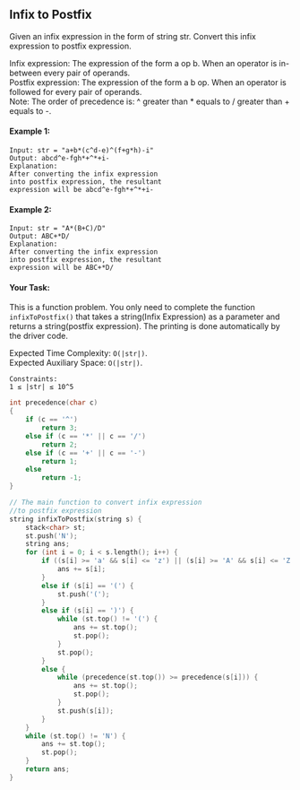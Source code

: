 ## Infix to Postfix

Given an infix expression in the form of string str. Convert this infix expression to postfix expression.

Infix expression: The expression of the form a op b. When an operator is in-between every pair of operands.  
Postfix expression: The expression of the form a b op. When an operator is followed for every pair of operands.  
Note: The order of precedence is: ^ greater than \* equals to / greater than + equals to -.

#### Example 1:

```
Input: str = "a+b*(c^d-e)^(f+g*h)-i"
Output: abcd^e-fgh*+^*+i-
Explanation:
After converting the infix expression
into postfix expression, the resultant
expression will be abcd^e-fgh*+^*+i-
```

#### Example 2:

```
Input: str = "A*(B+C)/D"
Output: ABC+*D/
Explanation:
After converting the infix expression
into postfix expression, the resultant
expression will be ABC+*D/
```

#### Your Task:

This is a function problem. You only need to complete the function `infixToPostfix()` that takes a string(Infix Expression) as a parameter and returns a string(postfix expression). The printing is done automatically by the driver code.

Expected Time Complexity: `O(|str|)`.  
Expected Auxiliary Space: `O(|str|)`.

```
Constraints:
1 ≤ |str| ≤ 10^5
```

```c++
int precedence(char c)
{
    if (c == '^')
        return 3;
    else if (c == '*' || c == '/')
        return 2;
    else if (c == '+' || c == '-')
        return 1;
    else
        return -1;
}

// The main function to convert infix expression
//to postfix expression
string infixToPostfix(string s) {
    stack<char> st;
    st.push('N');
    string ans;
    for (int i = 0; i < s.length(); i++) {
        if ((s[i] >= 'a' && s[i] <= 'z') || (s[i] >= 'A' && s[i] <= 'Z')) {
            ans += s[i];
        }
        else if (s[i] == '(') {
            st.push('(');
        }
        else if (s[i] == ')') {
            while (st.top() != '(') {
                ans += st.top();
                st.pop();
            }
            st.pop();
        }
        else {
            while (precedence(st.top()) >= precedence(s[i])) {
                ans += st.top();
                st.pop();
            }
            st.push(s[i]);
        }
    }
    while (st.top() != 'N') {
        ans += st.top();
        st.pop();
    }
    return ans;
}
```
